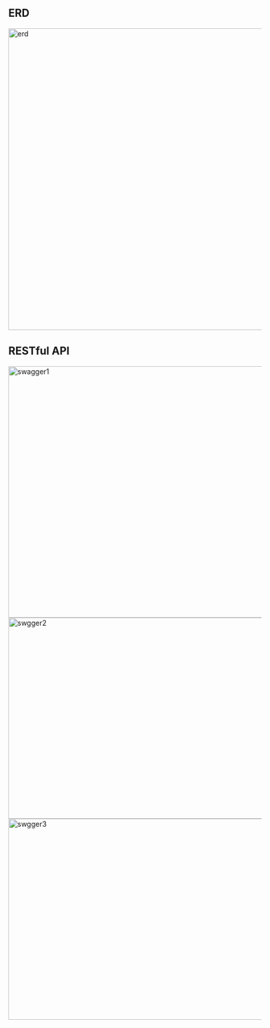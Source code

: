 <h2>ERD</h2>
<div>
  <img alt="erd" src="https://github.com/RedJunKi/fake-store-api/assets/124676153/32e40fca-0af9-41c3-9ff5-eb9787354ff9" width="1000" height="600">
</div>

<h2>RESTful API</h2>
<div>
  <img alt="swagger1" src="https://github.com/RedJunKi/fake-store-api/assets/124676153/9950a844-d8e1-4718-aa6c-4d0d1832b598" width="1000" height="500">
</div>
<div>
  <img alt="swgger2" src="https://github.com/RedJunKi/fake-store-api/assets/124676153/d24ae6ff-578b-402c-ba3e-b48e71182df3" width="1000" height="400">
</div>
<div>
  <img alt="swgger3" src="https://github.com/RedJunKi/fake-store-api/assets/124676153/7e9b4085-89e3-40f6-a3e3-f02772a1e330" width="1000" height="400">
</div>
